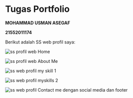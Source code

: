 <h1>Tugas Portfolio</h1>

**MOHAMMAD USMAN ASEGAF**

**21552011174**

Berikut adalah SS web profil saya:

![ss profil web Home](https://github.com/user-attachments/assets/e76cc53b-0846-4595-88f5-934a729a3f76)

![ss profil web About Me](https://github.com/user-attachments/assets/52bb94e4-7ce4-4e19-96ff-0c89797833ce)

![ss web profil my skill 1](https://github.com/user-attachments/assets/ce5603b1-58a2-4a58-be61-1bd97928ad3d)

![ss web profil myskills 2](https://github.com/user-attachments/assets/877ca845-85b5-4bf5-a8db-a224795fabb6)

![ss web profil Contact me dengan social media dan footer](https://github.com/user-attachments/assets/f40f94b2-4826-4820-90eb-37d5cdaf2557)













